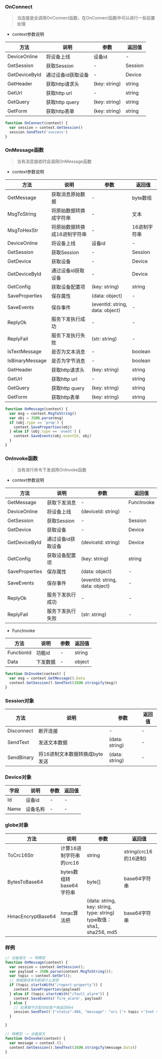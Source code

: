 ### OnConnect
> 当连接是会调用OnConnect函数，在OnConnect函数中可以进行一些前置处理
- context参数说明

| 方法 | 说明 | 参数 | 返回值 |
| --- | --- | ---- | ---- |
| DeviceOnline | 将设备上线 | 设备id | - |
| GetSession | 获取Session | - | Session |
| GetDeviceById | 通过设备id获取设备 | - | Device |
| GetHeader | 获取http请求头 | (key: string) | string |
| GetUrl | 获取http url | - | string |
| GetQuery | 获取http query | (key: string) | string |
| GetForm | 获取http表单 | (key: string) | string |

```javascript
function OnConnect(context) {
  var session = context.GetSession()
  session.SendText('success')
}
```

### OnMessage函数
> 当有消息接收时会调用OnMessage函数
- context参数说明

| 方法 | 说明 | 参数 | 返回值 |
| --- | --- | ---- | ---- |
| GetMessage | 获取消息原始数据 | - | byte数组 |
| MsgToString | 将原始数据转换成字符串 | - | 文本 |
| MsgToHexStr | 将原始数据转换成16进制字符串 | - | 16进制字符串 |
| DeviceOnline | 将设备上线 | 设备id | - |
| GetSession | 获取Session | - | Session |
| GetDevice | 获取设备 | - | Device |
| GetDeviceById | 通过设备id获取设备 | - | Device |
| GetConfig | 获取设备配置项 | (key: string) | string |
| SaveProperties | 保存属性 | (data: object) | - |
| SaveEvents | 保存事件 | (eventId: string, data: object) | - |
| ReplyOk | 服务下发执行成功 | - | - |
| ReplyFail | 服务下发执行失败 | (str: string) | - |
| IsTextMessage | 是否为文本消息 | - | boolean |
| IsBinaryMessage | 是否为字节消息 | - | boolean |
| GetHeader | 获取http请求头 | (key: string) | string |
| GetUrl | 获取http url | - | string |
| GetQuery | 获取http query | (key: string) | string |
| GetForm | 获取http表单 | (key: string) | string |

```javascript
function OnMessage(context) {
  var msg = context.MsgToString()
  var obj = JSON.parse(msg)
  if (obj.type == 'prop') {
    context.SaveProperties(obj)
  } else if (obj.type == 'event') {
    context.SaveEvents(obj.eventId, obj)
  }
}
```

### OnInvoke函数
> 当有进行命令下发调用OnInvoke函数
- context参数说明

| 方法 | 说明 | 参数 | 返回值 |
| --- | --- | ---- | ---- |
| GetMessage | 获取下发消息 | - | FuncInvoke |
| DeviceOnline | 将设备上线 | (deviceId: string) | - |
| GetSession | 获取Session | - | Session |
| GetDevice | 获取设备 | - | Device |
| GetDeviceById | 通过设备id获取设备 | (deviceId: string) | Device |
| GetConfig | 获取设备配置项 | (key: string) | string |
| SaveProperties | 保存属性 | (data: object) | - |
| SaveEvents | 保存事件 | (eventId: string, data: object) | - |
| ReplyOk | 服务下发执行成功 | - | - |
| ReplyFail | 服务下发执行失败 | (str: string) | - |

- FuncInvoke

| 方法 | 说明 | 参数 | 返回值 |
| --- | --- | ---- | ---- |
| FunctionId | 功能id | - | string |
| Data | 下发数据 | - | object |

```javascript
function OnInvoke(context) {
  var msg = context.GetMessage().Data
  context.GetSession().SendText(JSON.stringify(msg))
}
```

### Session对象

| 方法 | 说明 | 参数 | 返回值 |
| --- | --- | ---- | ---- |
| Disconnect | 断开连接 | - | - |
| SendText | 发送文本数据 | (data: string) | - |
| SendBinary | 将16进制文本数据转换成byte发送 | (data: string) | - |

### Device对象

| 字段 | 说明 | 参数 | 返回值 |
| --- | --- | ---- | ---- |
| Id | 设备id | - | - |
| Name | 设备名称 | - | - |

### globe对象

| 方法 | 说明 | 参数 | 返回值 |
| --- | --- | ---- | ---- |
| ToCrc16Str | 计算16进制字符串的crc16 | string | string(crc16的16进制) |
| BytesToBase64 | bytes数组转base64字符串 | byte[] | base64字符串 |
| HmacEncryptBase64 | hmac算法把 | (data: string, key: string, type: string) type取值： sha1, sha256, md5| base64字符串 |

### 样例
```javascript
// 设备报文 -> 物模型
function OnMessage(context) {
  var session = context.GetSession();
  var payload = JSON.parse(context.MsgToString());
  var topic = context.GetUrl();
  // 根据路径来判断是什么类型
  if (topic.startsWith("/report-property")) {
    context.SaveProperties(payload)
  } else if (topic.startsWith("/fault_alarm")) {
    context.SaveEvents('fire_alarm', payload)
  } else {
    // 如果都不匹配则给客户端返回404
    session.SendText('{"status":404, "message": "uri ['+ topic +']not support"}')
  }

}

// 物模型 -> 设备报文
function OnInvoke(context) {
  var message = context.();
  context.GetSession().SendText(JSON.stringify(message.Data))
}
```